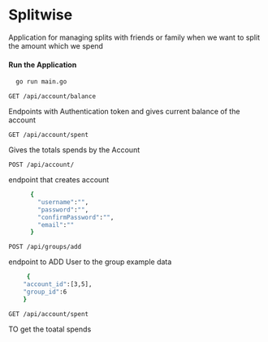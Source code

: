 # Splitwise
Application for managing splits with friends or family when we want to split the amount which we spend

#### Run the Application 
```bash
  go run main.go 
```

```http
GET /api/account/balance
```
Endpoints with Authentication token and gives current balance of the account 

```http
GET /api/account/spent
```

Gives the totals spends by the Account 
```http
POST /api/account/
```

endpoint that creates account 

```bash
      {
        "username":"",
        "password":"",
        "confirmPassword":"",
        "email":""
      }
```

```http
POST /api/groups/add
```
endpoint to ADD User to the group
example data 
```bash
     {
    "account_id":[3,5],
    "group_id":6
    }
```
```http
GET /api/account/spent
```
TO get the toatal spends 
